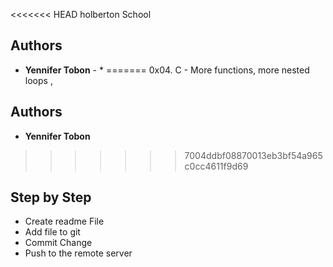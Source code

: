 <<<<<<< HEAD
holberton School

## Authors

* **Yennifer Tobon** - * 
=======
0x04. C - More functions, more nested loops , 

## Authors

* **Yennifer Tobon** 
>>>>>>> 7004ddbf08870013eb3bf54a965c0cc4611f9d69

## Step by Step

* Create readme File
* Add file to git
* Commit Change
* Push to the remote server

